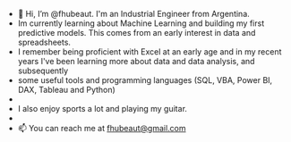 - 👋 Hi, I’m @fhubeaut. I'm an Industrial Engineer from Argentina. 
- Im currently learning about Machine Learning and building my first predictive models. This comes from an early interest in data and spreadsheets. 
- I remember being proficient with Excel at an early age and in my recent years I've been learning more about data and data analysis, and subsequently
- some useful tools and programming languages (SQL, VBA, Power BI, DAX, Tableau and Python)
- 
- I also enjoy sports a lot and playing my guitar. 
-
- 📫 You can reach me at fhubeaut@gmail.com

<!---
fhubeaut/fhubeaut is a ✨ special ✨ repository because its `README.md` (this file) appears on your GitHub profile.
You can click the Preview link to take a look at your changes.
--->
